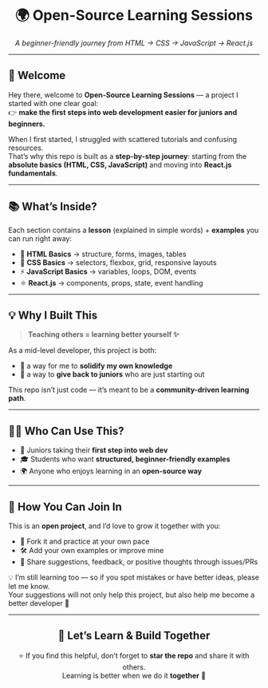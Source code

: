 <h1 align="center">🌍 Open-Source Learning Sessions</h1>

<p align="center">
  <em>A beginner-friendly journey from HTML → CSS → JavaScript → React.js</em>  
</p>

---

<h2>👋 Welcome</h2>

Hey there, welcome to <b>Open-Source Learning Sessions</b> — a project I started with one clear goal:  
👉 <b>make the first steps into web development easier for juniors and beginners.</b>  

When I first started, I struggled with scattered tutorials and confusing resources.  
That’s why this repo is built as a <b>step-by-step journey</b>: starting from the <b>absolute basics (HTML, CSS, JavaScript)</b> and moving into <b>React.js fundamentals</b>.  

---

<h2>📚 What’s Inside?</h2>

Each section contains a <b>lesson</b> (explained in simple words) + <b>examples</b> you can run right away:  

<ul>
  <li>📄 <b>HTML Basics</b> → structure, forms, images, tables</li>
  <li>🎨 <b>CSS Basics</b> → selectors, flexbox, grid, responsive layouts</li>
  <li>⚡ <b>JavaScript Basics</b> → variables, loops, DOM, events</li>
  <li>⚛️ <b>React.js</b> → components, props, state, event handling</li>
</ul>

---

<h2>💡 Why I Built This</h2>

<blockquote><b>Teaching others = learning better yourself ✨</b></blockquote>

As a mid-level developer, this project is both:  
- 📝 a way for me to <b>solidify my own knowledge</b>  
- 🤝 a way to <b>give back to juniors</b> who are just starting out  

This repo isn’t just code — it’s meant to be a <b>community-driven learning path</b>.  

---

<h2>👩‍💻 Who Can Use This?</h2>

<ul>
  <li>🌱 Juniors taking their <b>first step into web dev</b></li>
  <li>🎓 Students who want <b>structured, beginner-friendly examples</b></li>
  <li>🌍 Anyone who enjoys learning in an <b>open-source way</b></li>
</ul>

---

<h2>🤝 How You Can Join In</h2>

This is an <b>open project</b>, and I’d love to grow it together with you:  

<ul>
  <li>🔄 Fork it and practice at your own pace</li>
  <li>🛠️ Add your own examples or improve mine</li>
  <li>💬 Share suggestions, feedback, or positive thoughts through issues/PRs</li>
</ul>

💡 I’m still learning too — so if you spot mistakes or have better ideas, please let me know.  
Your suggestions will not only help this project, but also help me become a better developer 🙌  

---

<h2 align="center">🚀 Let’s Learn & Build Together</h2>

<p align="center">
⭐ If you find this helpful, don’t forget to <b>star the repo</b> and share it with others.  
<br/>
Learning is better when we do it <b>together</b> 💙  
</p>
